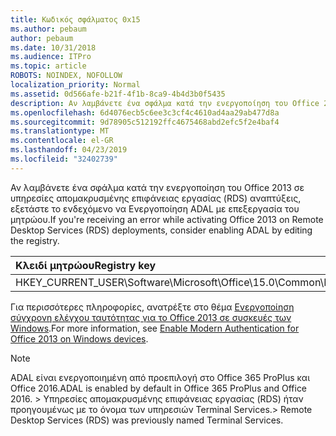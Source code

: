 ```yaml
---
title: Κωδικός σφάλματος 0x15
ms.author: pebaum
author: pebaum
ms.date: 10/31/2018
ms.audience: ITPro
ms.topic: article
ROBOTS: NOINDEX, NOFOLLOW
localization_priority: Normal
ms.assetid: 0d566afe-b21f-4f1b-8ca9-4b4d3b0f5435
description: Αν λαμβάνετε ένα σφάλμα κατά την ενεργοποίηση του Office 2013 σε υπηρεσίες απομακρυσμένης επιφάνειας εργασίας (RDS) αναπτύξεις, εξετάστε το ενδεχόμενο να Ενεργοποίηση ADAL με επεξεργασία του μητρώου.
ms.openlocfilehash: 6d4076ecb5c6ee3c3cf4c4610ad4aa29ab477d8a
ms.sourcegitcommit: 9d78905c512192ffc4675468abd2efc5f2e4baf4
ms.translationtype: MT
ms.contentlocale: el-GR
ms.lasthandoff: 04/23/2019
ms.locfileid: "32402739"
---
```

<span data-ttu-id="fcf05-103">Αν λαμβάνετε ένα σφάλμα κατά την ενεργοποίηση του Office 2013 σε υπηρεσίες απομακρυσμένης επιφάνειας εργασίας (RDS) αναπτύξεις, εξετάστε το ενδεχόμενο να Ενεργοποίηση ADAL με επεξεργασία του μητρώου.</span><span class="sxs-lookup"><span data-stu-id="fcf05-103">If you're receiving an error while activating Office 2013 on Remote Desktop Services (RDS) deployments, consider enabling ADAL by editing the registry.</span></span> 
  
|<span data-ttu-id="fcf05-104">**Κλειδί μητρώου**</span><span class="sxs-lookup"><span data-stu-id="fcf05-104">**Registry key**</span></span>|<span data-ttu-id="fcf05-105">**Τύπος**</span><span class="sxs-lookup"><span data-stu-id="fcf05-105">**Type**</span></span>|<span data-ttu-id="fcf05-106">**Τιμή**</span><span class="sxs-lookup"><span data-stu-id="fcf05-106">**Value**</span></span>|
|:-----|:-----|:-----|
|<span data-ttu-id="fcf05-107">HKEY_CURRENT_USER\Software\Microsoft\Office\15.0\Common\Identity\EnableADAL</span><span class="sxs-lookup"><span data-stu-id="fcf05-107">HKEY_CURRENT_USER\Software\Microsoft\Office\15.0\Common\Identity\EnableADAL</span></span>  <br/> |<span data-ttu-id="fcf05-108">REG_DWORD</span><span class="sxs-lookup"><span data-stu-id="fcf05-108">REG_DWORD</span></span>  <br/> |<span data-ttu-id="fcf05-109">1</span><span class="sxs-lookup"><span data-stu-id="fcf05-109">1</span></span>  <br/> |
   
<span data-ttu-id="fcf05-110">Για περισσότερες πληροφορίες, ανατρέξτε στο θέμα [Ενεργοποίηση σύγχρονη ελέγχου ταυτότητας για το Office 2013 σε συσκευές των Windows](https://docs.microsoft.com/office365/admin/security-and-compliance/enable-modern-authentication).</span><span class="sxs-lookup"><span data-stu-id="fcf05-110">For more information, see [Enable Modern Authentication for Office 2013 on Windows devices](https://docs.microsoft.com/office365/admin/security-and-compliance/enable-modern-authentication).</span></span>
  
> [!NOTE]
>  <span data-ttu-id="fcf05-111">ADAL είναι ενεργοποιημένη από προεπιλογή στο Office 365 ProPlus και Office 2016.</span><span class="sxs-lookup"><span data-stu-id="fcf05-111">ADAL is enabled by default in Office 365 ProPlus and Office 2016.</span></span> <span data-ttu-id="fcf05-112">> Υπηρεσίες απομακρυσμένης επιφάνειας εργασίας (RDS) ήταν προηγουμένως με το όνομα των υπηρεσιών Terminal Services.</span><span class="sxs-lookup"><span data-stu-id="fcf05-112">>  Remote Desktop Services (RDS) was previously named Terminal Services.</span></span> 
  

